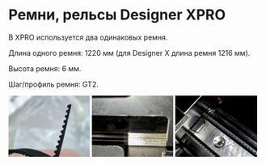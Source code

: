 # Ремни, рельсы Designer XPRO

В XPRO используется два одинаковых ремня.
 
Длина одного ремня: 1220 мм (для Designer X длина ремня 1216 мм).

Высота ремня: 6 мм.

Шаг/профиль ремня: GT2.


<p float="left">
  <img src="./img/0_belt_XPRO.jpg" width="32%" title="0_belt_XPRO"/>
  <img src="./img/1_belt_XPRO.jpg" width="32%" title="1_belt_XPRO"/> 
  <img src="./img/2_belt_XPRO.jpg" width="32%" title="2_belt_XPRO"/>
</p>


